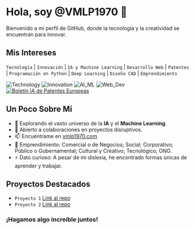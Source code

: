 # Hola, soy @VMLP1970 👋

Bienvenido a mi perfil de GitHub, donde la tecnología y la creatividad se encuentran para innovar.

## Mis Intereses
`Tecnología` | `Innovación` | `IA y Machine Learning` | `Desarrollo Web` | `Patentes` | `Programación en Python` | `Deep Learning` | `Diseño CAD` | `Emprendimiento`

![Technology](https://img.shields.io/badge/-Technology-blue?style=for-the-badge&logo=appveyor)
![Innovation](https://img.shields.io/badge/-Innovation-lightgrey?style=for-the-badge&logo=appveyor)
![AI_ML](https://img.shields.io/badge/-AI%20%26%20ML-red?style=for-the-badge&logo=appveyor)
![Web_Dev](https://img.shields.io/badge/-Web%20Development-yellowgreen?style=for-the-badge&logo=appveyor)
<a href="https://www.wipo.int/" target="_blank">
    ![Boletín IA de Patentes Europeas](https://img.shields.io/badge/-Bolet%C3%ADn%20IA%20de%20Patentes%20Europeas-orange?style=for-the-badge&logo=appveyor)
</a>

## Un Poco Sobre Mí
- 🌱 Explorando el vasto universo de la **IA** y el **Machine Learning**.
- 💞️ Abierto a colaboraciones en proyectos disruptivos.
- 📫 Encuéntrame en [vmlp1970.com](http://vmlp1970.com)
- 🚀 Emprendimiento: Comercial o de Negocios; Social; Corporativo; Público o Gubernamental; Cultural y Creativo; Tecnológico; ONG.
- ⚡ Dato curioso: A pesar de mi dislexia, he encontrado formas únicas de aprender y trabajar.

## Proyectos Destacados
- `Proyecto 1` [Link al repo](http://github.com)
- `Proyecto 2` [Link al repo](http://github.com)

### ¡Hagamos algo increíble juntos!



<!---
VMLP1970/VMLP1970 is a ✨ special ✨ repository because its `README.md` (this file) appears on your GitHub profile.
You can click the Preview link to take a look at your changes.
--->
